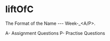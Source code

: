 # liftOfC
The Format of the Name --- Week-<num>_<A/P><num>.<name>
  
  A- Assignment Questions
  P- Practise Questions
